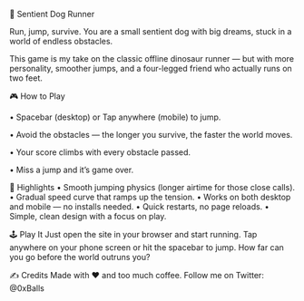 🐶 Sentient Dog Runner

Run, jump, survive.
You are a small sentient dog with big dreams, stuck in a world of endless obstacles.

This game is my take on the classic offline dinosaur runner — but with more personality, smoother jumps, and a four-legged friend who actually runs on two feet.

🎮 How to Play

• Spacebar (desktop) or Tap anywhere (mobile) to jump.

• Avoid the obstacles — the longer you survive, the faster the world moves.

• Your score climbs with every obstacle passed.

• Miss a jump and it’s game over.

🌟 Highlights
• Smooth jumping physics (longer airtime for those close calls).
• Gradual speed curve that ramps up the tension.
• Works on both desktop and mobile — no installs needed.
• Quick restarts, no page reloads.
• Simple, clean design with a focus on play.

🕹️ Play It
Just open the site in your browser and start running.
Tap anywhere on your phone screen or hit the spacebar to jump.
How far can you go before the world outruns you?

✍️ Credits
Made with ❤️ and too much coffee.
Follow me on Twitter: @0xBalls
